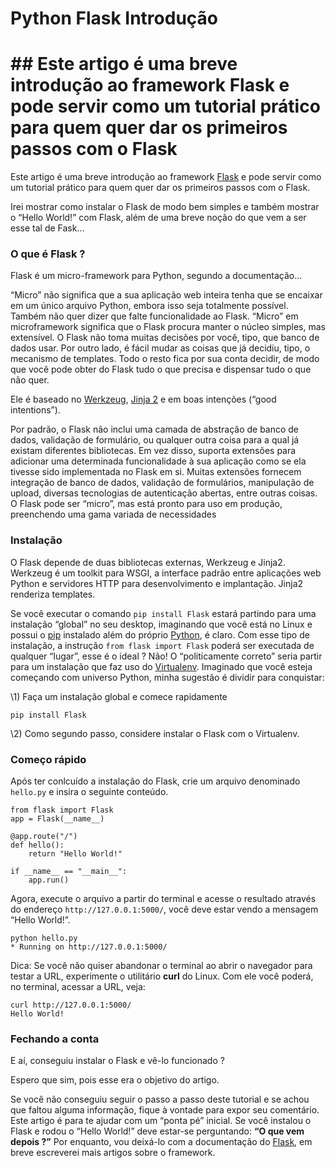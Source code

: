 # Python Flask Introdução

# ## Este artigo é uma breve introdução ao framework Flask e pode servir como um tutorial prático para quem quer dar os primeiros passos com o Flask

Este artigo é uma breve introdução ao framework [Flask](http://flask.pocoo.org/) e pode servir como um tutorial prático para quem quer dar os primeiros passos com o Flask.

Irei mostrar como instalar o Flask de modo bem simples e também mostrar o “Hello World!” com Flask, além de uma breve noção do que vem a ser esse tal de Fask…

### O que é Flask ?

Flask é um micro-framework para Python, segundo a documentação…

“Micro” não significa que a sua aplicação web inteira tenha que se encaixar em um único arquivo Python, embora isso seja totalmente possível. Também não quer dizer que falte funcionalidade ao Flask. “Micro” em microframework significa que o Flask procura manter o núcleo simples, mas extensível. O Flask não toma muitas decisões por você, tipo, que banco de dados usar. Por outro lado, é fácil mudar as coisas que já decidiu, tipo, o mecanismo de templates. Todo o resto fica por sua conta decidir, de modo que você pode obter do Flask tudo o que precisa e dispensar tudo o que não quer.

Ele é baseado no [Werkzeug](http://werkzeug.pocoo.org/), [Jinja 2](http://jinja.pocoo.org/) e em boas intenções (“good intentions”).

Por padrão, o Flask não inclui uma camada de abstração de banco de dados, validação de formulário, ou qualquer outra coisa para a qual já existam diferentes bibliotecas. Em vez disso, suporta extensões para adicionar uma determinada funcionalidade à sua aplicação como se ela tivesse sido implementada no Flask em si. Muitas extensões fornecem integração de banco de dados, validação de formulários, manipulação de upload, diversas tecnologias de autenticação abertas, entre outras coisas. O Flask pode ser “micro”, mas está pronto para uso em produção, preenchendo uma gama variada de necessidades

### Instalação

O Flask depende de duas bibliotecas externas, Werkzeug e Jinja2. Werkzeug é um toolkit para WSGI, a interface padrão entre aplicações web Python e servidores HTTP para desenvolvimento e implantação. Jinja2 renderiza templates.

Se você executar o comando `pip install Flask` estará partindo para uma instalação “global” no seu desktop, imaginando que você está no Linux e possui o [pip](http://devfuria.com.br/linux/instalando-pip/) instalado além do próprio [Python](http://devfuria.com.br/linux/instalando-python/), é claro. Com esse tipo de instalação, a instrução `from flask import Flask` poderá ser executada de qualquer “lugar”, esse é o ideal ? Não! O “politicamente correto” seria partir para um instalação que faz uso do [Virtualenv](http://devfuria.com.br/linux/instalando-virtualenv/). Imaginado que você esteja começando com universo Python, minha sugestão é dividir para conquistar:

\1) Faça um instalação global e comece rapidamente

```
pip install Flask
```

\2) Como segundo passo, considere instalar o Flask com o Virtualenv.

### Começo rápido

Após ter conlcuído a instalação do Flask, crie um arquivo denominado `hello.py` e insira o seguinte conteúdo.

```
from flask import Flask
app = Flask(__name__)

@app.route("/")
def hello():
    return "Hello World!"

if __name__ == "__main__":
    app.run()
```

Agora, execute o arquivo a partir do terminal e acesse o resultado através do endereço `http://127.0.0.1:5000/`, você deve estar vendo a mensagem “Hello World!”.

```
python hello.py
* Running on http://127.0.0.1:5000/
```

Dica: Se você não quiser abandonar o terminal ao abrir o navegador para testar a URL, experimente o utilitário **curl** do Linux. Com ele você poderá, no terminal, acessar a URL, veja:

```
curl http://127.0.0.1:5000/
Hello World!
```

### Fechando a conta

E aí, conseguiu instalar o Flask e vê-lo funcionado ?

Espero que sim, pois esse era o objetivo do artigo.

Se você não conseguiu seguir o passo a passo deste tutorial e se achou que faltou alguma informação, fique à vontade para expor seu comentário. Este artigo é para te ajudar com um “ponta pé” inicial. Se você instalou o Flask e rodou o “Hello World!” deve estar-se perguntando: **“O que vem depois ?”** Por enquanto, vou deixá-lo com a documentação do [Flask](http://flask.pocoo.org/docs/0.10/), em breve escreverei mais artigos sobre o framework.